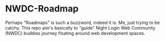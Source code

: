 # NWDC-Roadmap
Perhaps "Roadmaps" is such a buzzword, indeed it is. Me, just trying to be catchy. This repo aim's basically to "guide" Night Login Web Community (NWDC) buddies journey floating around web development spaces.
